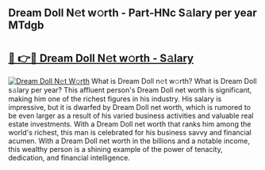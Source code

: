 ## Dream Doll N𝚎t w𝚘rth - Part-HNc S𝚊lary per year MTdgb

# <h2><a href="http://gc418at.nevu.top/?p=Dream+Doll">🔗 👉🔴 Dream Doll N𝚎t w𝚘rth - S𝚊lary</a></h2>

[![Dream Doll N𝚎t W𝚘rth](https://i.imgur.com/Oavwk0R.jpeg)](http://gc418at.nevu.top/?p=Dream+Doll)
What is Dream Doll n𝚎t w𝚘rth? What is Dream Doll s𝚊lary per year?
This affluent person's Dream Doll net worth is significant, making him one of the richest figures in his industry. His salary is impressive, but it is dwarfed by Dream Doll net worth, which is rumored to be even larger as a result of his varied business activities and valuable real estate investments. With a Dream Doll net worth that ranks him among the world's richest, this man is celebrated for his business savvy and financial acumen. With a Dream Doll net worth in the billions and a notable income, this wealthy person is a shining example of the power of tenacity, dedication, and financial intelligence.
